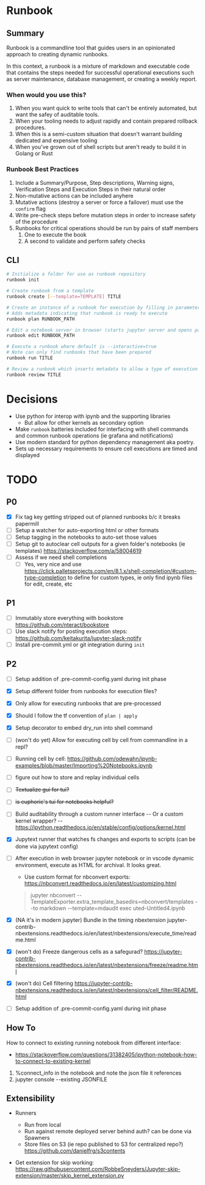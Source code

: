 # Runbook

## Summary

Runbook is a commandline tool that guides users in an opinionated approach to creating dynamic runbooks.

In this context, a runbook is a mixture of markdown and executable code that contains the steps needed for successful operational executions such as server maintenance, database management, or creating a weekly report.

### When would you use this?
1. When you want quick to write tools that can't be entirely automated, but want the safey of auditable tools.
2. When your tooling needs to adjust rapidly and contain prepared rollback procedures.
3. When this is a semi-custom situation that doesn't warrant building dedicated and expensive tooling
4. When you've grown out of shell scripts but aren't ready to build it in Golang or Rust

### Runbook Best Practices
1. Include a Summary/Purpose, Step descriptions, Warning signs, Verification Steps and Execution Steps in their natural order
2. Non-mutative actions can be included anyhere
3. Mutative actions (destroy a server or force a failover) must use the `confirm` flag
4. Write pre-check steps before mutation steps in order to increase safety of the procedure
5. Runbooks for critical operations should be run by pairs of staff members
   1. One to execute the book
   2. A second to validate and perform safety checks

## CLI

```sh
# Initialize a folder for use as runbook repository
runbook init

# Create runbook from a template
runbook create [--template=TEMPLATE] TITLE

# Create an instance of a runbook for execution by filling in parameterization
# Adds metadata indicating that runbook is ready to execute
runbook plan RUNBOOK_PATH

# Edit a notebook server in browser (starts jupyter server and opens page)
runbook edit RUNBOOK_PATH

# Execute a runbook where default is --interactive=true
# Note can only find runbooks that have been prepared
runbook run TITLE

# Review a runbook which inserts metadata to allow a type of execution
runbook review TITLE
```

# Decisions

- Use python for interop with ipynb and the supporting libraries
    - But allow for other kernels as secondary option
- Make `runbook` batteries included for interfacing with shell commands and common runbook
operations (ie grafana and notifications)
- Use modern standard for python dependency management aka poetry.
- Sets up necessary requirements to ensure cell executions are timed and displayed

# TODO
## P0
- [x] Fix tag key getting stripped out of planned runbooks b/c it breaks papermill
- [ ] Setup a watcher for auto-exporting html or other formats
- [ ] Setup tagging in the notebooks to auto-set those values
- [ ] Setup git to autoclear cell outputs for a given folder's notebooks (ie templates) https://stackoverflow.com/a/58004619
- [ ] Assess if we need shell completions
   - [ ] Yes, very nice and use https://click.palletsprojects.com/en/8.1.x/shell-completion/#custom-type-completion to define for custom types, ie only find ipynb files for edit, create, etc

## P1
- [ ] Immutably store everything with bookstore https://github.com/nteract/bookstore
- [ ] Use slack notify for posting execution steps: https://github.com/keitakurita/jupyter-slack-notify
- [ ] Install pre-commit.yml or git integration during `init`

## P2
- [ ] Setup addition of .pre-commit-config.yaml during init phase
- [x] Setup different folder from runbooks for execution files?
- [x] Only allow for executing runbooks that are pre-processed
- [x] Should I follow the tf convention of `plan | apply`
- [x] Setup decorator to embed dry_run into shell command
- [ ] (won't do yet) Allow for executing cell by cell from commandline in a repl?
- [ ] Running cell by cell: https://github.com/odewahn/ipynb-examples/blob/master/Importing%20Notebooks.ipynb
- [ ] figure out how to store and replay individual cells
- [ ] ~~Textualize gui for tui?~~
- [ ] ~~is euphorie's tui for notebooks helpful?~~
- [ ] Build auditability through a custom runner interface
  -- Or a custom kernel wrapper?
  -- https://ipython.readthedocs.io/en/stable/config/options/kernel.html
- [x] Jupytext runner that watches fs changes and exports to scripts (can be done via jupytext
        config)
- [ ] After execution in web browser jupyter notebook or in vscode dynamic environment, execute as HTML
   for archival. It looks great.

   - Use custom format for nbconvert exports: https://nbconvert.readthedocs.io/en/latest/customizing.html

   > jupyter nbconvert --TemplateExporter.extra_template_basedirs=nbconvert/templates --to markdown --template=mdaudit exec
   > uted-Untitled4.ipynb

- [x] (NA it's in modern jupyter) Bundle in the timing nbextension jupyter-contrib-nbextensions.readthedocs.io/en/latest/nbextensions/execute_time/readme.html
- [x] (won't do) Freeze dangerous cells as a safegurad? https://jupyter-contrib-nbextensions.readthedocs.io/en/latest/nbextensions/freeze/readme.html
- [x] (won't do) Cell filtering https://jupyter-contrib-nbextensions.readthedocs.io/en/latest/nbextensions/cell_filter/README.html
- [ ] Setup addition of .pre-commit-config.yaml during init phase

## How To
How to connect to existing running notebook from different interface:
- https://stackoverflow.com/questions/31382405/ipython-notebook-how-to-connect-to-existing-kernel
1. %connect_info in the notebook and note the json file it references
2. jupyter console --existing JSONFILE

## Extensibility

- Runners
   - Run from local
   - Run against remote deployed server behind auth? can be done via Spawners
   - Store files on S3 (ie repo published to S3 for centralized repo?) https://github.com/danielfrg/s3contents

- Get extension for skip working: https://raw.githubusercontent.com/RobbeSneyders/Jupyter-skip-extension/master/skip_kernel_extension.py
